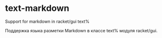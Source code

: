 # text-markdown
 Support for markdown in racket/gui text%

 Поддержка языка разметки Markdown в классе text% модуля racket/gui.
